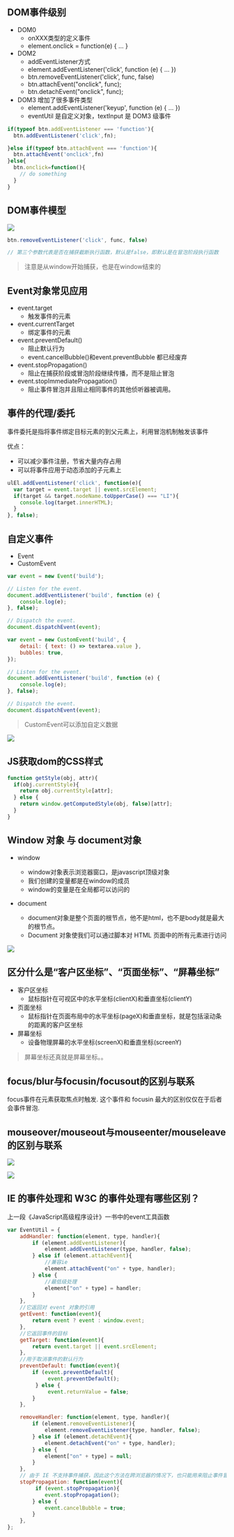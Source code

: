 ## DOM事件级别
+ DOM0
  + onXXX类型的定义事件
  + element.onclick = function(e) { ... }
+ DOM2
  + addEventListener方式
  + element.addEventListener('click', function (e) { ... })
  + btn.removeEventListener('click', func, false)
  + btn.attachEvent("onclick", func);
  + btn.detachEvent("onclick", func);
+ DOM3
增加了很多事件类型
  + element.addEventListener('keyup', function (e) { ... })
  + eventUtil 是自定义对象，textInput 是 DOM3 级事件

````javascript
if(typeof btn.addEventListener === 'function'){
  btn.addEventListener('click',fn);

}else if(typeof btn.attachEvent === 'function'){
  btn.attachEvent('onclick',fn)
}else{
  btn.onclick=function(){
    // do something
  }
}
````

## DOM事件模型

![](http://dev.biubiupiu.cn/20191130152438.png)


````javascript
btn.removeEventListener('click', func, false)

// 第三个参数代表是否在捕获截断执行函数，默认是false，即默认是在冒泡阶段执行函数
````

> 注意是从window开始捕获，也是在window结束的

## Event对象常见应用

+ event.target
  + 触发事件的元素
+ event.currentTarget
  + 绑定事件的元素
+ event.preventDefault()
  + 阻止默认行为
  + event.cancelBubble()和event.preventBubble 都已经废弃
+ event.stopPropagation()
  + 阻止在捕获阶段或冒泡阶段继续传播，而不是阻止冒泡
+ event.stopImmediatePropagation()
  + 阻止事件冒泡并且阻止相同事件的其他侦听器被调用。

## 事件的代理/委托

事件委托是指将事件绑定目标元素的到父元素上，利用冒泡机制触发该事件

优点：
+ 可以减少事件注册，节省大量内存占用
+ 可以将事件应用于动态添加的子元素上

````javascript
ulEl.addEventListener('click', function(e){
  var target = event.target || event.srcElement;
  if(target && target.nodeName.toUpperCase() === "LI"){
    console.log(target.innerHTML);
  }
}, false);
````

## 自定义事件

+ Event
+ CustomEvent

````javascript
var event = new Event('build');

// Listen for the event.
document.addEventListener('build', function (e) {
    console.log(e);
}, false);

// Dispatch the event.
document.dispatchEvent(event);
````

````javascript
var event = new CustomEvent('build', {
    detail: { text: () => textarea.value },
    bubbles: true,
});

// Listen for the event.
document.addEventListener('build', function (e) {
    console.log(e);
}, false);

// Dispatch the event.
document.dispatchEvent(event);
````

> CustomEvent可以添加自定义数据

![](http://dev.biubiupiu.cn/20191130161158.png)


## JS获取dom的CSS样式

````javascript
function getStyle(obj, attr){
  if(obj.currentStyle){
    return obj.currentStyle[attr];
  } else {
    return window.getComputedStyle(obj, false)[attr];
  }
}
````

## Window 对象 与 document对象

+ window
  + window对象表示浏览器窗口，是javascript顶级对象
  + 我们创建的变量都是在window的成员
  + window的变量是在全局都可以访问的


+ document
  + document对象是整个页面的根节点，他不是html，也不是body就是最大的根节点。
  + Document 对象使我们可以通过脚本对 HTML 页面中的所有元素进行访问

![](http://dev.biubiupiu.cn/20191130163223.png)

## 区分什么是“客户区坐标”、“页面坐标”、“屏幕坐标”
+ 客户区坐标
  + 鼠标指针在可视区中的水平坐标(clientX)和垂直坐标(clientY)
+ 页面坐标
  + 鼠标指针在页面布局中的水平坐标(pageX)和垂直坐标，就是包括滚动条的距离的客户区坐标
+ 屏幕坐标
  + 设备物理屏幕的水平坐标(screenX)和垂直坐标(screenY)

> 屏幕坐标还真就是屏幕坐标。。


## focus/blur与focusin/focusout的区别与联系

focus事件在元素获取焦点时触发. 这个事件和 focusin 最大的区别仅仅在于后者会事件冒泡.

## mouseover/mouseout与mouseenter/mouseleave的区别与联系

![](http://dev.biubiupiu.cn/20191130165418.png)

![](http://dev.biubiupiu.cn/20191130165711.png)

## IE 的事件处理和 W3C 的事件处理有哪些区别？

上一段《JavaScript高级程序设计》一书中的event工具函数

````javascript
var EventUtil = {
    addHandler: function(element, type, handler){
        if (element.addEventListener){
            element.addEventListener(type, handler, false);
        } else if (element.attachEvent){
            //兼容ie
            element.attachEvent("on" + type, handler);
        } else {
            //最低级处理
            element["on" + type] = handler;
        }
    },
    //它返回对 event 对象的引用
    getEvent: function(event){
        return event ? event : window.event;
    },
    //它返回事件的目标
    getTarget: function(event){
        return event.target || event.srcElement;
    },
    //用于取消事件的默认行为
    preventDefault: function(event){
        if (event.preventDefault){
             event.preventDefault();
         } else {
             event.returnValue = false;
        }
    },

    removeHandler: function(element, type, handler){
        if (element.removeEventListener){
            element.removeEventListener(type, handler, false);
        } else if (element.detachEvent){
            element.detachEvent("on" + type, handler);
        } else {
            element["on" + type] = null;
        } 
    },
    // 由于 IE 不支持事件捕获，因此这个方法在跨浏览器的情况下，也只能用来阻止事件冒泡。
    stopPropagation: function(event){
         if (event.stopPropagation){
            event.stopPropagation();
        } else {
            event.cancelBubble = true;
        }
    },
};
````